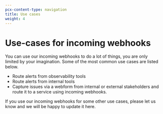 ```yaml
---
pcx-content-type: navigation
title: Use cases
weight: 4
---
```


# Use-cases for incoming webhooks

You can use our incoming webhooks to do a lot of things, you are only limited by your imagination. Some of the most common use cases are listed below.

- Route alerts from observability tools
- Route alerts from internal tools
- Capture issues via a webform from internal or external stakeholders and route it to a service using incoming webhooks.

If you use our incoming webhooks for some other use cases, please let us know and we will be happy to update it here.